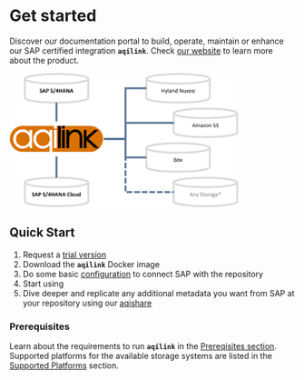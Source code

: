 # Get started

Discover our documentation portal to build, operate, maintain or enhance our SAP certified integration **`aqilink`**. Check [our website](https://aqipro.com) to learn more about the product.


   <img src="_media/architecture_1.png" width="80%" border="0" alt="aqipro - High Level Architecture"/>


## Quick Start
1) Request a [trial version](https://try.aqipro.com)
2) Download the **`aqilink`** Docker image
3) Do some basic [configuration](./configuration/aqilink/configuration.md) to connect SAP with the repository
4) Start using 
5) Dive deeper and replicate any additional metadata you want from SAP at your repository using our [aqishare](/docs/aqishare/) 


### Prerequisites 
Learn about the requirements to run **`aqilink`** in the [Prereqisites section](/aqilink/readme.md#prerequisites). Supported platforms for the available storage systems are listed in the [Supported Platforms](/aqilink/readme.md#supported-platforms) section.
